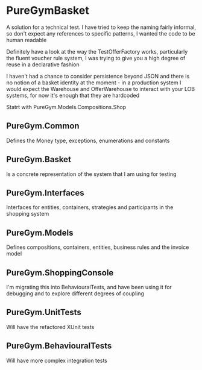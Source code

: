 # PureGymBasket
A solution for a technical test. I have tried to keep the naming fairly informal, so don't expect any references to specific patterns, I wanted the code to be human readable

Definitely have a look at the way the TestOfferFactory works, particularly the fluent voucher rule system, I was trying to give you a high degree of reuse in a declarative fashion

I haven't had a chance to consider persistence beyond JSON and there is no notion of a basket identity at the moment - in a production system I would expect the Warehouse and OfferWarehouse to interact with your LOB systems, 
for now it's enough that they are hardcoded

Statrt with PureGym.Models.Compositions.Shop

## PureGym.Common 
Defines the Money type, exceptions, enumerations and constants

## PureGym.Basket
Is a concrete representation of the system that I am using for testing

## PureGym.Interfaces
Interfaces for entities, containers, strategies and participants in the shopping system

## PureGym.Models
Defines compositions, containers, entities, business rules and the invoice model

## PureGym.ShoppingConsole
I'm migrating this into BehaviouralTests, and have been using it for debugging and to explore different degrees of coupling

## PureGym.UnitTests 
Will have the refactored XUnit tests

## PureGym.BehaviouralTests
Will have more complex integration tests
